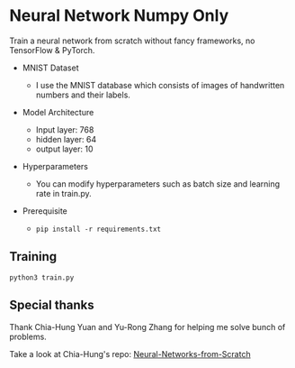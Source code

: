 # Neural Network Numpy Only
Train a neural network from scratch without fancy frameworks, no TensorFlow & PyTorch.

- MNIST Dataset
 
  - I use the MNIST database which consists of images of handwritten numbers and their labels.

- Model Architecture
  - Input layer: 768
  - hidden layer: 64
  - output layer: 10

- Hyperparameters
  - You can modify hyperparameters such as batch size and learning rate in train.py.

- Prerequisite
  - `pip install -r requirements.txt`

## Training
`python3 train.py`

## Special thanks
Thank Chia-Hung Yuan and Yu-Rong Zhang for helping me solve bunch of problems.

Take a look at Chia-Hung's repo: [Neural-Networks-from-Scratch](https://github.com/lionelmessi6410/Neural-Networks-from-Scratch)
